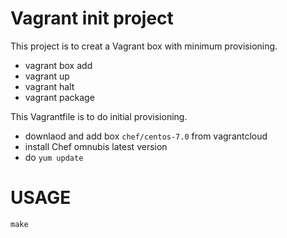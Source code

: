 # Vagrant init project

This project is to creat a Vagrant box with minimum provisioning.

* vagrant box add
* vagrant up
* vagrant halt
* vagrant package

This Vagrantfile is to do initial provisioning.

* downlaod and add box `chef/centos-7.0` from vagrantcloud
* install Chef omnubis latest version
* do `yum update`

# USAGE

```
make
```
